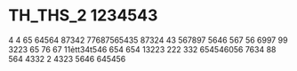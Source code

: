 # TH_THS_2 1234543
4
4
65
64564
87342
77687565435
87324
43
567897
5646
567
56
6997
99
3223
65
76
67
11ẻtt34t546
654
654
13223
222
332
654546056
7634
88
564
4332
2
4323
5646
645456
